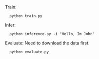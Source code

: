 Train:
```
  python train.py
```

Infer:
```
  python inference.py -i "Hello, Im John"
```


Evaluate:
Need to download the data first.
```
  python evaluate.py
```
